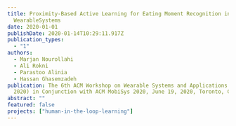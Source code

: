 ```yaml
---
title: Proximity-Based Active Learning for Eating Moment Recognition in
  WearableSystems
date: 2020-01-01
publishDate: 2020-01-14T10:29:11.917Z
publication_types:
  - "1"
authors:
  - Marjan Nourollahi
  - Ali Rokni
  - Parastoo Alinia
  - Hassan Ghasemzadeh
publication: The 6th ACM Workshop on Wearable Systems and Applications (WearSys
  2020) in Conjunction with ACM MobiSys 2020, June 19, 2020, Toronto, Canada
abstract: ""
featured: false
projects: ["human-in-the-loop-learning"]
---
```

